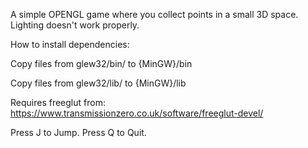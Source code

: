 A simple OPENGL game where you collect points in a small 3D space.
Lighting doesn't work properly.

How to install dependencies:

Copy files from glew32/bin/ to {MinGW}/bin

Copy files from glew32/lib/ to {MinGW}/lib


Requires freeglut from: https://www.transmissionzero.co.uk/software/freeglut-devel/

Press J to Jump.
Press Q to Quit.